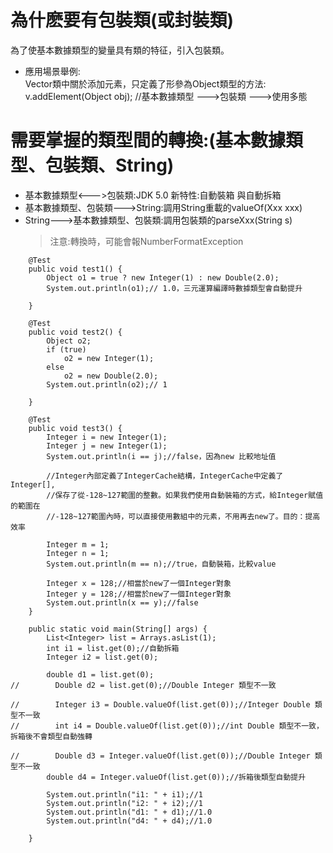 # 為什麽要有包裝類(或封裝類)
為了使基本數據類型的變量具有類的特征，引入包裝類。

* 應用場景舉例:  
	Vector類中關於添加元素，只定義了形參為Object類型的方法:  
	v.addElement(Object obj);   //基本數據類型 --->包裝類 --->使用多態

# 需要掌握的類型間的轉換:(基本數據類型、包裝類、String)
* 基本數據類型<--->包裝類:JDK 5.0 新特性:自動裝箱 與自動拆箱
* 基本數據類型、包裝類--->String:調用String重載的valueOf(Xxx xxx)
* String--->基本數據類型、包裝類:調用包裝類的parseXxx(String s)
	>注意:轉換時，可能會報NumberFormatException

```
	@Test
	public void test1() {
		Object o1 = true ? new Integer(1) : new Double(2.0);
		System.out.println(o1);// 1.0，三元運算編譯時數據類型會自動提升

	}

	@Test
	public void test2() {
		Object o2;
		if (true)
			o2 = new Integer(1);
		else
			o2 = new Double(2.0);
		System.out.println(o2);// 1

	}

	@Test
	public void test3() {
		Integer i = new Integer(1);
		Integer j = new Integer(1);
		System.out.println(i == j);//false，因為new 比較地址值
		
		//Integer內部定義了IntegerCache結構，IntegerCache中定義了Integer[],
		//保存了從-128~127範圍的整數。如果我們使用自動裝箱的方式，給Integer賦值的範圍在
		//-128~127範圍內時，可以直接使用數組中的元素，不用再去new了。目的：提高效率
		
		Integer m = 1;
		Integer n = 1;
		System.out.println(m == n);//true，自動裝箱，比較value

		Integer x = 128;//相當於new了一個Integer對象
		Integer y = 128;//相當於new了一個Integer對象
		System.out.println(x == y);//false
	}

```

```
    public static void main(String[] args) {
        List<Integer> list = Arrays.asList(1);
        int i1 = list.get(0);//自動拆箱
        Integer i2 = list.get(0);

        double d1 = list.get(0);
//        Double d2 = list.get(0);//Double Integer 類型不一致

//        Integer i3 = Double.valueOf(list.get(0));//Integer Double 類型不一致
//        int i4 = Double.valueOf(list.get(0));//int Double 類型不一致，拆箱後不會類型自動強轉

//        Double d3 = Integer.valueOf(list.get(0));//Double Integer 類型不一致
        double d4 = Integer.valueOf(list.get(0));//拆箱後類型自動提升

        System.out.println("i1: " + i1);//1
        System.out.println("i2: " + i2);//1
        System.out.println("d1: " + d1);//1.0
        System.out.println("d4: " + d4);//1.0

    }
```
